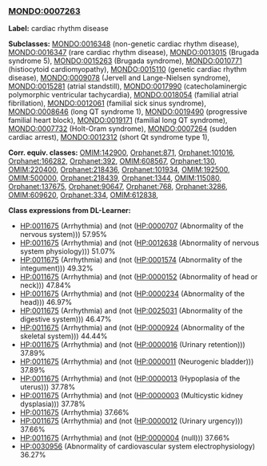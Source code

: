 
### [MONDO:0007263](http://purl.obolibrary.org/obo/MONDO_0007263)
**Label:** cardiac rhythm disease

**Subclasses:** [MONDO:0016348](http://purl.obolibrary.org/obo/MONDO_0016348) (non-genetic cardiac rhythm disease), [MONDO:0016347](http://purl.obolibrary.org/obo/MONDO_0016347) (rare cardiac rhythm disease), [MONDO:0013015](http://purl.obolibrary.org/obo/MONDO_0013015) (Brugada syndrome 5), [MONDO:0015263](http://purl.obolibrary.org/obo/MONDO_0015263) (Brugada syndrome), [MONDO:0010771](http://purl.obolibrary.org/obo/MONDO_0010771) (histiocytoid cardiomyopathy), [MONDO:0015110](http://purl.obolibrary.org/obo/MONDO_0015110) (genetic cardiac rhythm disease), [MONDO:0009078](http://purl.obolibrary.org/obo/MONDO_0009078) (Jervell and Lange-Nielsen syndrome), [MONDO:0015281](http://purl.obolibrary.org/obo/MONDO_0015281) (atrial standstill), [MONDO:0017990](http://purl.obolibrary.org/obo/MONDO_0017990) (catecholaminergic polymorphic ventricular tachycardia), [MONDO:0018054](http://purl.obolibrary.org/obo/MONDO_0018054) (familial atrial fibrillation), [MONDO:0012061](http://purl.obolibrary.org/obo/MONDO_0012061) (familial sick sinus syndrome), [MONDO:0008646](http://purl.obolibrary.org/obo/MONDO_0008646) (long QT syndrome 1), [MONDO:0019490](http://purl.obolibrary.org/obo/MONDO_0019490) (progressive familial heart block), [MONDO:0019171](http://purl.obolibrary.org/obo/MONDO_0019171) (familial long QT syndrome), [MONDO:0007732](http://purl.obolibrary.org/obo/MONDO_0007732) (Holt-Oram syndrome), [MONDO:0007264](http://purl.obolibrary.org/obo/MONDO_0007264) (sudden cardiac arrest), [MONDO:0012312](http://purl.obolibrary.org/obo/MONDO_0012312) (short Qt syndrome type 1), 

**Corr. equiv. classes:** [OMIM:142900](http://purl.obolibrary.org/obo/OMIM_142900), [Orphanet:871](http://www.orpha.net/ORDO/Orphanet_871), [Orphanet:101016](http://www.orpha.net/ORDO/Orphanet_101016), [Orphanet:166282](http://www.orpha.net/ORDO/Orphanet_166282), [Orphanet:392](http://www.orpha.net/ORDO/Orphanet_392), [OMIM:608567](http://purl.obolibrary.org/obo/OMIM_608567), [Orphanet:130](http://www.orpha.net/ORDO/Orphanet_130), [OMIM:220400](http://purl.obolibrary.org/obo/OMIM_220400), [Orphanet:218436](http://www.orpha.net/ORDO/Orphanet_218436), [Orphanet:101934](http://www.orpha.net/ORDO/Orphanet_101934), [OMIM:192500](http://purl.obolibrary.org/obo/OMIM_192500), [OMIM:500000](http://purl.obolibrary.org/obo/OMIM_500000), [Orphanet:218439](http://www.orpha.net/ORDO/Orphanet_218439), [Orphanet:1344](http://www.orpha.net/ORDO/Orphanet_1344), [OMIM:115080](http://purl.obolibrary.org/obo/OMIM_115080), [Orphanet:137675](http://www.orpha.net/ORDO/Orphanet_137675), [Orphanet:90647](http://www.orpha.net/ORDO/Orphanet_90647), [Orphanet:768](http://www.orpha.net/ORDO/Orphanet_768), [Orphanet:3286](http://www.orpha.net/ORDO/Orphanet_3286), [OMIM:609620](http://purl.obolibrary.org/obo/OMIM_609620), [Orphanet:334](http://www.orpha.net/ORDO/Orphanet_334), [OMIM:612838](http://purl.obolibrary.org/obo/OMIM_612838), 

**Class expressions from DL-Learner:**

- [HP:0011675](http://purl.obolibrary.org/obo/HP_0011675) (Arrhythmia) and (not ([HP:0000707](http://purl.obolibrary.org/obo/HP_0000707) (Abnormality of the nervous system))) 57.95%
- [HP:0011675](http://purl.obolibrary.org/obo/HP_0011675) (Arrhythmia) and (not ([HP:0012638](http://purl.obolibrary.org/obo/HP_0012638) (Abnormality of nervous system physiology))) 51.07%
- [HP:0011675](http://purl.obolibrary.org/obo/HP_0011675) (Arrhythmia) and (not ([HP:0001574](http://purl.obolibrary.org/obo/HP_0001574) (Abnormality of the integument))) 49.32%
- [HP:0011675](http://purl.obolibrary.org/obo/HP_0011675) (Arrhythmia) and (not ([HP:0000152](http://purl.obolibrary.org/obo/HP_0000152) (Abnormality of head or neck))) 47.84%
- [HP:0011675](http://purl.obolibrary.org/obo/HP_0011675) (Arrhythmia) and (not ([HP:0000234](http://purl.obolibrary.org/obo/HP_0000234) (Abnormality of the head))) 46.97%
- [HP:0011675](http://purl.obolibrary.org/obo/HP_0011675) (Arrhythmia) and (not ([HP:0025031](http://purl.obolibrary.org/obo/HP_0025031) (Abnormality of the digestive system))) 46.47%
- [HP:0011675](http://purl.obolibrary.org/obo/HP_0011675) (Arrhythmia) and (not ([HP:0000924](http://purl.obolibrary.org/obo/HP_0000924) (Abnormality of the skeletal system))) 44.44%
- [HP:0011675](http://purl.obolibrary.org/obo/HP_0011675) (Arrhythmia) and (not ([HP:0000016](http://purl.obolibrary.org/obo/HP_0000016) (Urinary retention))) 37.89%
- [HP:0011675](http://purl.obolibrary.org/obo/HP_0011675) (Arrhythmia) and (not ([HP:0000011](http://purl.obolibrary.org/obo/HP_0000011) (Neurogenic bladder))) 37.89%
- [HP:0011675](http://purl.obolibrary.org/obo/HP_0011675) (Arrhythmia) and (not ([HP:0000013](http://purl.obolibrary.org/obo/HP_0000013) (Hypoplasia of the uterus))) 37.78%
- [HP:0011675](http://purl.obolibrary.org/obo/HP_0011675) (Arrhythmia) and (not ([HP:0000003](http://purl.obolibrary.org/obo/HP_0000003) (Multicystic kidney dysplasia))) 37.78%
- [HP:0011675](http://purl.obolibrary.org/obo/HP_0011675) (Arrhythmia) 37.66%
- [HP:0011675](http://purl.obolibrary.org/obo/HP_0011675) (Arrhythmia) and (not ([HP:0000012](http://purl.obolibrary.org/obo/HP_0000012) (Urinary urgency))) 37.66%
- [HP:0011675](http://purl.obolibrary.org/obo/HP_0011675) (Arrhythmia) and (not ([HP:0000004](http://purl.obolibrary.org/obo/HP_0000004) (null))) 37.66%
- [HP:0030956](http://purl.obolibrary.org/obo/HP_0030956) (Abnormality of cardiovascular system electrophysiology) 36.27%


